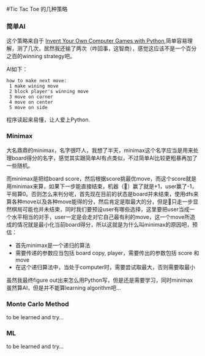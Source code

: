 #Tic Tac Toe 的几种策略


### 简单AI
这个策略来自于 [Invent Your Own Computer Games with Python][id],简单容易理解，测了几次，居然我还输了两次（咋回事，这智商），感觉这应该不是一个百分之百的winning strategy吧。

AI如下：

	how to make next move:
	 1 make wining move
	 2 block player's winning move
	 3 move on corner
	 4 move on center
	 5 move on side
	 
[id]:https://inventwithpython.com/chapter10.html

程序读起来易懂，让人爱上Python.



### Minimax

大名鼎鼎的minimax，名字很吓人，我想了半天，minimax这个名字应当是用来处理board得分的名字，感觉其实跟简单AI有点类似，不过简单AI比较更粗暴再加了一些随机。

而minimax是把给board score，然后根据score挑最优move，而这个score就是用minimax来算，如果下一步能直接结束，机器（🐔）赢了就是+1，user赢了-1，平局算0。否则怎么来判分呢，首先现在目前的状态是board并未结束，使用dfs来算各种move以及各种move能得的分，然后肯定是取最大的分，但是🐔只走一步显然棋局可能也并未结束，同时我们要预设user有哪些选择，这里要把user当成一个水平相当的对手，user一定是会走对它自己最有利的move，这一个move所造成的情况就是最小化当前board得分，所以这就是为什么叫minimax的原因吧，预估：

- 首先minimax是一个递归的算法
- 需要传递的参数应当包括 board copy, player，需要传出的参数包括 score 和 move
- 在这个递归算法中，当处于computer时，需要尝试取最大，否则需要取最小


虽然我最终figure out出来怎么用Python写，但是还是需要学习，同时minimax 虽然算AI，但是并不能算learning algorithm吧...


### Monte Carlo Method

to be learned and try...


### ML

to be learned and try...
